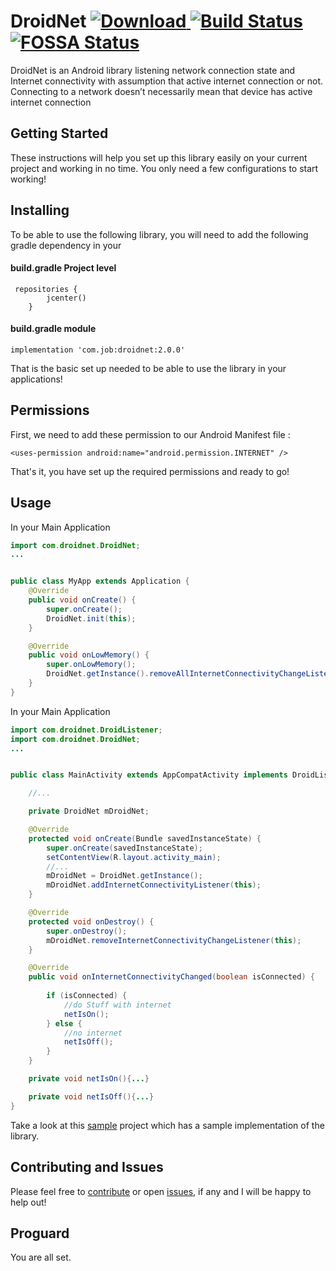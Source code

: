 # DroidNet [ ![Download](https://api.bintray.com/packages/jobgetabu/maven/droidnet/images/download.svg) ](https://bintray.com/jobgetabu/maven/droidnet/_latestVersion)  [![Build Status](https://travis-ci.org/JobGetabu/DroidNet.svg?branch=master)](https://travis-ci.org/JobGetabu/DroidNet)  [![FOSSA Status](https://app.fossa.io/api/projects/git%2Bgithub.com%2FJobGetabu%2FDroidNet.svg?type=shield)](https://app.fossa.io/projects/git%2Bgithub.com%2FJobGetabu%2FDroidNet?ref=badge_shield)
DroidNet is an Android library listening network connection state and Internet connectivity with assumption that active internet connection or not. Connecting to a network doesn’t necessarily mean that device has active internet connection 

## Getting Started

These instructions will help you set up this library easily on your current project and working in no time. You only need a few configurations to start working!

## Installing

To be able to use the following library, you will need to add the following gradle dependency in your
#### build.gradle Project level

```
 repositories {
        jcenter()
    }
```

#### build.gradle  module

```
implementation 'com.job:droidnet:2.0.0'
```
That is the basic set up needed to be able to use the library in your applications!

## Permissions

First, we need to add these permission to our Android Manifest file :

```
<uses-permission android:name="android.permission.INTERNET" />
```

That's it, you have set up the required permissions and ready to go!

## Usage

In your Main Application

```java
import com.droidnet.DroidNet;
...


public class MyApp extends Application {
    @Override
    public void onCreate() {
        super.onCreate();
        DroidNet.init(this);
    }

    @Override
    public void onLowMemory() {
        super.onLowMemory();
        DroidNet.getInstance().removeAllInternetConnectivityChangeListeners();
    }
}
```

In your Main Application

```java
import com.droidnet.DroidListener;
import com.droidnet.DroidNet;
...


public class MainActivity extends AppCompatActivity implements DroidListener {

    //...

    private DroidNet mDroidNet;

    @Override
    protected void onCreate(Bundle savedInstanceState) {
        super.onCreate(savedInstanceState);
        setContentView(R.layout.activity_main);
        //...
        mDroidNet = DroidNet.getInstance();
        mDroidNet.addInternetConnectivityListener(this);
    }

    @Override
    protected void onDestroy() {
        super.onDestroy();
        mDroidNet.removeInternetConnectivityChangeListener(this);
    }

    @Override
    public void onInternetConnectivityChanged(boolean isConnected) {
      
        if (isConnected) {
            //do Stuff with internet
            netIsOn();
        } else {
            //no internet
            netIsOff();
        }
    }

    private void netIsOn(){...}

    private void netIsOff(){...}
}
```


Take a look at this [sample](https://github.com/JobGetabu/DroidNet/tree/master/app) project which has a sample implementation of the library.

## Contributing and Issues

Please feel free to [contribute](https://github.com/JobGetabu/DroidNet/settings/collaboration) or open [issues](https://github.com/JobGetabu/DroidNet/issues), if any and I will be happy to help out!

## Proguard

You are all set.

